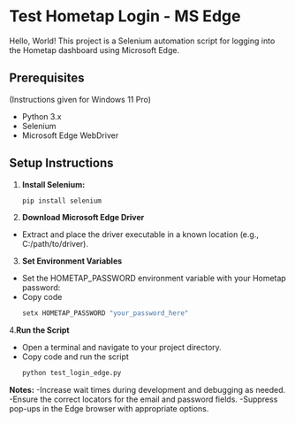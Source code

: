 # Test Hometap Login - MS Edge

Hello, World!
This project is a Selenium automation script for logging into the Hometap dashboard using Microsoft Edge.

## Prerequisites
(Instructions given for Windows 11 Pro)

- Python 3.x
- Selenium
- Microsoft Edge WebDriver

## Setup Instructions

1. **Install Selenium:**
   ```sh
   pip install selenium

2. **Download Microsoft Edge Driver**
- Extract and place the driver executable in a known location (e.g., C:/path/to/driver).

3. **Set Environment Variables**
- Set the HOMETAP_PASSWORD environment variable with your Hometap password:
- Copy code
    ```sh
    setx HOMETAP_PASSWORD "your_password_here"

4.**Run the Script**
- Open a terminal and navigate to your project directory.
- Copy code and run the script
    ```sh
    python test_login_edge.py


**Notes:**
-Increase wait times during development and debugging as needed.
-Ensure the correct locators for the email and password fields.
-Suppress pop-ups in the Edge browser with appropriate options.